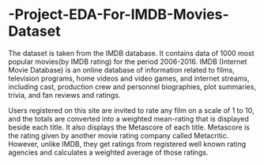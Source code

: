 # -Project-EDA-For-IMDB-Movies-Dataset
The dataset is taken from the IMDB database. It contains data of 1000 most popular movies(by IMDB rating) for the period 2006-2016. IMDB (Internet Movie Database) is an online database of information related to films, television programs, home videos and video games, and internet streams, including cast, production crew and personnel biographies, plot summaries, trivia, and fan reviews and ratings.     
      
Users registered on this site are invited to rate any film on a scale of 1 to 10, and the totals are converted into a weighted mean-rating that is displayed beside each title. It also displays the Metascore of each title. Metascore is the rating given by another movie rating company called Metacritic. However, unlike IMDB, they get ratings from registered well known rating agencies and calculates a weighted average of those ratings.
